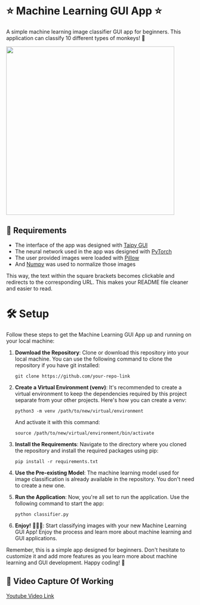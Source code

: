 
# ⭐ Machine Learning GUI App ⭐

A simple machine learning image classifier GUI app for beginners. This application can classify 10 different types of monkeys! 🐒

<img src="https://github.com/Shree2604/Gui_10MonkeyClassification/assets/hi888.jpeg" width=450px>


## 🔧 Requirements

- The interface of the app was designed with [Taipy GUI](https://github.com/Avaiga/taipy)
- The neural network used in the app was designed with [PyTorch](https://github.com/Shree2604/10-Monkey-Classification-ML-Project/blob/main/10%20MONKEY%20PROJECT.ipynb)
- The user provided images were loaded with [Pillow](https://github.com/python-pillow/Pillow)
- And [Numpy](https://github.com/numpy/numpy) was used to normalize those images

This way, the text within the square brackets becomes clickable and redirects to the corresponding URL. This makes your README file cleaner and easier to read.

# 🛠️ Setup

Follow these steps to get the Machine Learning GUI App up and running on your local machine:

1. **Download the Repository**: Clone or download this repository into your local machine. You can use the following command to clone the repository if you have git installed:
    ```
    git clone https://github.com/your-repo-link
    ```
2. **Create a Virtual Environment (venv)**: It's recommended to create a virtual environment to keep the dependencies required by this project separate from your other projects. Here's how you can create a venv:
    ```
    python3 -m venv /path/to/new/virtual/environment
    ```
    And activate it with this command:
    ```
    source /path/to/new/virtual/environment/bin/activate
    ```
3. **Install the Requirements**: Navigate to the directory where you cloned the repository and install the required packages using pip:
    ```
    pip install -r requirements.txt
    ```
4. **Use the Pre-existing Model**: The machine learning model used for image classification is already available in the repository. You don't need to create a new one.

5. **Run the Application**: Now, you're all set to run the application. Use the following command to start the app:
    ```
    python classifier.py
    ```
6. **Enjoy!** 🎉🎉🎉: Start classifying images with your new Machine Learning GUI App! Enjoy the process and learn more about machine learning and GUI applications.

Remember, this is a simple app designed for beginners. Don't hesitate to customize it and add more features as you learn more about machine learning and GUI development. Happy coding! 🚀

## 📸 Video Capture Of Working

[Youtube Video Link](https://youtu.be/q7T0UOr-UB0)








